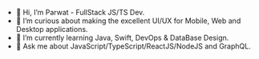 - 👋 Hi, I’m Parwat - FullStack JS/TS Dev.
- 🧐 I’m curious about making the excellent UI/UX for Mobile, Web and Desktop applications.
- 🌱 I’m currently learning Java, Swift, DevOps & DataBase Design.
- 💬 Ask me about JavaScript/TypeScript/ReactJS/NodeJS and GraphQL.
